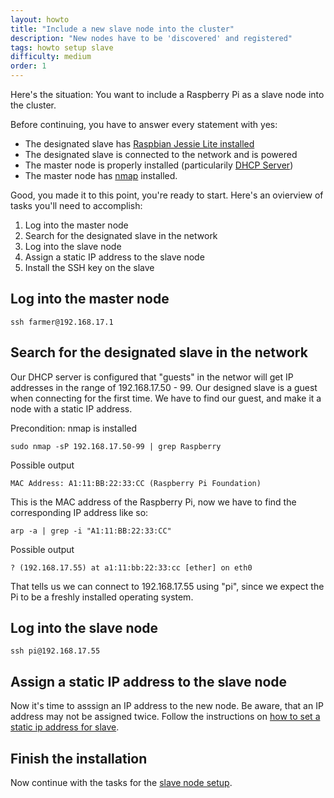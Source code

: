 ```yaml
---
layout: howto
title: "Include a new slave node into the cluster"
description: "New nodes have to be 'discovered' and registered"
tags: howto setup slave
difficulty: medium
order: 1
---
```


Here's the situation:
You want to include a Raspberry Pi as a slave node into the cluster.

Before continuing, you have to answer every statement with yes:

* The designated slave has [Raspbian Jessie Lite installed](/howtos/flush-raspbian-to-sd-card)
* The designated slave is connected to the network and is powered
* The master node is properly installed (particularily [DHCP Server](/howtos/install-dnsmasq))
* The master node has [nmap](/howtos/install-utility-packages) installed. 

Good, you made it to this point, you're ready to start. Here's an ovierview of tasks you'll need to accomplish:

1. Log into the master node
2. Search for the designated slave in the network
3. Log into the slave node
4. Assign a static IP address to the slave node
5. Install the SSH key on the slave


## Log into the master node

```shell
ssh farmer@192.168.17.1
```


## Search for the designated slave in the network

Our DHCP server is configured that "guests" in the networ will get IP addresses in the range of 192.168.17.50 - 99. 
Our designed slave is a guest when connecting for the first time. 
We have to find our guest, and make it a node with a static IP address.

Precondition: nmap is installed

```shell
sudo nmap -sP 192.168.17.50-99 | grep Raspberry
```

Possible output

```shell
MAC Address: A1:11:BB:22:33:CC (Raspberry Pi Foundation)
```

This is the MAC address of the Raspberry Pi, now we have to find the corresponding IP address like so:

```shell
arp -a | grep -i "A1:11:BB:22:33:CC"
```

Possible output

```shell
? (192.168.17.55) at a1:11:bb:22:33:cc [ether] on eth0
```

That tells us we can connect to 192.168.17.55 using "pi", since we expect the Pi to be a freshly installed operating system.


## Log into the slave node

```shell
ssh pi@192.168.17.55
```

## Assign a static IP address to the slave node

Now it's time to asssign an IP address to the new node. Be aware, that an IP address may not be assigned twice. 
Follow the instructions on [how to set a static ip address for slave](/howtos/static-ip-addresses-for-slaves).

## Finish the installation

Now continue with the tasks for the [slave node setup](/setup.html).
